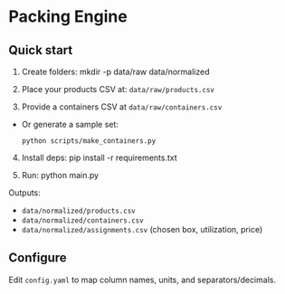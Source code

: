 # Packing Engine

## Quick start
1. Create folders:
mkdir -p data/raw data/normalized

2. Place your products CSV at:
`data/raw/products.csv`

3. Provide a containers CSV at `data/raw/containers.csv`
- Or generate a sample set:
  ```
  python scripts/make_containers.py
  ```
4. Install deps:
pip install -r requirements.txt

5. Run:
python main.py

Outputs:
- `data/normalized/products.csv`
- `data/normalized/containers.csv`
- `data/normalized/assignments.csv` (chosen box, utilization, price)

## Configure
Edit `config.yaml` to map column names, units, and separators/decimals.